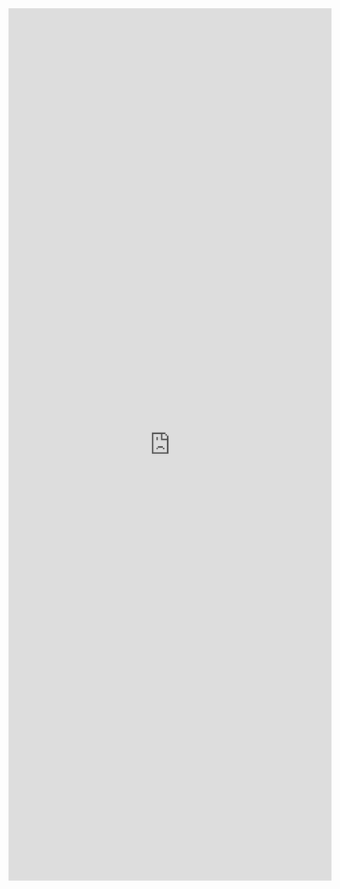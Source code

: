<iframe src="https://docs.google.com/forms/d/e/1FAIpQLSf1LVjV2PAVxOqnQMZrg43XMRwblpHPaooGGX2eCJ1Or52qwg/viewform?embedded=true" width="640" height="1727" frameborder="0" marginheight="0" marginwidth="0">Loading…</iframe>